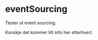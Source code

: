 eventSourcing
=============

Tester ut event sourcing. 

Kanskje det kommer litt info her etterhvert.
